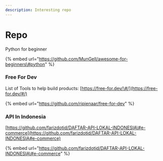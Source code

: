```yaml
---
description: Interesting repo
---
```


# Repo

Python for beginner

{% embed url="https://github.com/MunGell/awesome-for-beginners\#python" %}

### Free For Dev

List of Tools to help build products: [https://free-for.dev/\#/](https://free-for.dev/#/)

{% embed url="https://github.com/ripienaar/free-for-dev" %}

### API In Indonesia

[https://github.com/farizdotid/DAFTAR-API-LOKAL-INDONESIA\#e-commerce](https://github.com/farizdotid/DAFTAR-API-LOKAL-INDONESIA#e-commerce) 

{% embed url="https://github.com/farizdotid/DAFTAR-API-LOKAL-INDONESIA\#e-commerce" %}



